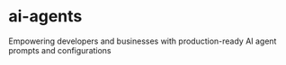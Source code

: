 # ai-agents
Empowering developers and businesses with production-ready AI agent prompts and configurations

